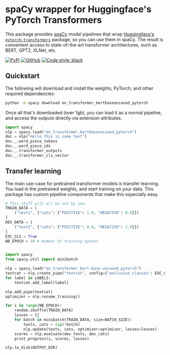 # spaCy wrapper for Huggingface's PyTorch Transformers

This package provides [spaCy](https://spacy.io) model pipelines that wrap [Huggingface's `pytorch-transformers`](https://github.com/huggingface/pytorch-transformers)
package, so you can use them in spaCy. The result is convenient access to
state-of-the-art transformer architectures, such as BERT, GPT2, XLNet, etc.

[![PyPi](https://img.shields.io/pypi/v/spacy-pytorch-transformers.svg?style=flat-square)](https://pypi.python.org/pypi/spacy-pytorch-transformers)
[![GitHub](https://img.shields.io/github/release/explosion/spacy-pytorch-transformers/all.svg?style=flat-square)](https://github.com/explosion/spacy-pytorch-transformers)
[![Code style: black](https://img.shields.io/badge/code%20style-black-000000.svg?style=flat-square)](https://github.com/ambv/black)

## Quickstart

The following will download and install the weights, PyTorch, and other
required dependencies:

```bash
python -m spacy download en_transformer_bertbaseuncased_pytorch
```

Once all that's downloaded (over 1gb), you can load it as a normal pipeline,
and access the outputs directly via extension attributes.

```python
import spacy
nlp = spacy.load("en_transformer_bertbaseuncased_pytorch")
doc = nlp("Hello this is some text")
doc._.word_piece_tokens
doc._.word_piece_ids
doc._.transformer_outputs
doc._.transformer_cls_vector
```

## Transfer learning

The main use-case for pretrained transformer models is transfer learning. You
load in the pretrained weights, and start training on your data. This package
has custom pipeline components that make this especially easy.

```python
# This stuff will all be set by you.
TRAIN_DATA = [
    ("text1", {"cats": {"POSITIVE": 1.0, "NEGATIVE": 0.0}})
]
DEV_DATA = [
    ("text2", {"cats": {"POSITIVE": 0.0, "NEGATIVE": 1.0}})
]
EXC_CLS = True
NB_EPOCH = 10 # Number of training epochs


import spacy
from spacy.util import minibatch

nlp = spacy.load("en_transformer_bert-base-uncased_pytorch")
textcat = nlp.create_pipe("textcat", config={"exclusive_classes": EXC_CLS})
for label in LABELS:
    textcat.add_label(label)

nlp.add_pipe(textcat)
optimizer = nlp.resume_training()

for i in range(NB_EPOCH):
    random.shuffle(TRAIN_DATA)
    losses = {}
    for batch in minibatch(TRAIN_DATA, size=BATCH_SIZE):
        texts, cats = zip(*batch)
        nlp.update(texts, cats, optimizer=optimizer, losses=losses)
    scores = nlp.evaluate(dev_texts, dev_cats)
    print_progress(i, scores, losses)

nlp.to_disk(OUTPUT_DIR)
```
